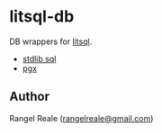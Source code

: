 # litsql-db

DB wrappers for [litsql](https://github.com/rrgmc/litsql).

 * [stdlib sql](lsql/)
 * [pgx](lpgx/)

## Author

Rangel Reale (rangelreale@gmail.com)
